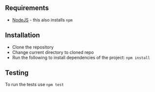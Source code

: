 ## Requirements
- [NodeJS](https://nodejs.org/) - this also installs `npm`

## Installation
- Clone the repository
- Change current directory to cloned repo
- Run the following to install dependencies of the project: `npm install`

## Testing
To run the tests use `npm test`
